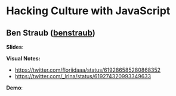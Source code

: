 # Hacking Culture with JavaScript
## Ben Straub ([benstraub](http://twitter.com/benstraub))

**Slides**: 

**Visual Notes:**
* https://twitter.com/floriidaaa/status/619286585280868352
* https://twitter.com/_lrlna/status/619274320993349633

**Demo**:

